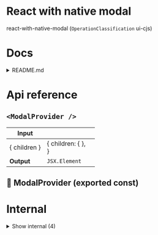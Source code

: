 # React with native modal

react-with-native-modal (`OperationClassification` ui-cjs)



# Docs

<details><summary>README.md</summary>
    
  # Modal

## `NB: Experimental package!`

## Setup

1. Install

```bash
yarn add react-with-native-modal
```

2. Wrap your whole app in the ModalProvider

```tsx
import { ModalProvider } from "react-with-native-modal";

// and

<ModalProvider>
  <YourApp />
</ModalProvider>;
```

## Usage

Whenever you need a modal, use this hook:

```tsx
import { useModal } from "react-with-native-modal";

// and

const { handleModal } = useModal();

// and then

<Button onClick={() => handleModal(Element | string)}>Show a modal</Button>;
```

  </details>

# Api reference

## `<ModalProvider />`

| Input      |    |    |
| ---------- | -- | -- |
| { children } | { children: {  }, <br /> } |  |
| **Output** | `JSX.Element`   |    |



## 📄 ModalProvider (exported const)

# Internal

<details><summary>Show internal (4)</summary>
    
  # `<Modal />`




| Input      |    |    |
| ---------- | -- | -- |
| - | | |
| **Output** | `JSX.Element`   |    |



## useModal()

| Input      |    |    |
| ---------- | -- | -- |
| - | | |
| **Output** | { modalContent?: ul / trin / SX.Elemen, <br />handleModal: {  }, <br />showModal: boolean, <br />title?: string, <br /> }   |    |



## 📄 ModalContext (exported const)

## 📄 useModal (exported const)

  </details>

